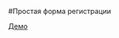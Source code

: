 #Простая форма регистрации


<a target="_blank" href="https://maksim-korzhov.github.io/register-form/build/index.html">Демо</a>
